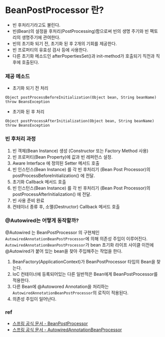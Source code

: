 # BeanPostProcessor 란?

- 빈 후처리기라고도 불린다.
- 빈(Bean)의 설정을 후처리(PostProcessing)함으로써 빈의 생명 주기와 빈 팩토리의 생명주기에 관여한다.
- 빈의 초기화 되기 전, 초기화 된 후 2개의 기회를 제공한다.
- 빈 프로퍼티의 유효성 검사 등에 사용한다.
- 다른 초기화 메소드인 afterPopertiesSet()과 init-method가 호출되기 직전과 직후에 호출된다.

### 제공 메소드
- 초기화 되기 전 처리
```
Object postProcessBeforeInitialization(Object bean, String beanName) throw BeansException
``` 

- 초기화 된 후 처리
```
Object postProcessAfterInitialization(Object bean, String beanName) throw BeansException
```

### 빈 후처리 과정
1. 빈 객체(Bean Instance) 생성 (Constructor 또는 Factory Method 사용)
2. 빈 프로퍼티(Bean Property)에 값과 빈 레퍼런스 설정.
3. Aware Interface 에 정의된 Setter 메서드 호출
4. 빈 인스턴스(Bean Instance) 를 각 빈 후처리기 (Bean Post Processor)의 postProcessBeforeInitialization() 에 전달.
5. 초기화 Callback 메서드 호출
6. 빈 인스턴스(Bean Instance) 를 각 빈 후처리기 (Bean Post Processor)의 postProcessAfterInitialization() 에 전달.
7. 빈 사용 준비 완료
8. 컨테이너 종류 후, 소멸(Destructor) Callback 메서드 호출

### @Autowired는 어떻게 동작할까?

@Autowired 는 BeanPostProcessor 의 구현체인 ```AutowiredAnnotationBeanPostProcessor```에 의해 의존성 주입이 이루어진다.
```AutowiredAnnotationBeanPostProcessor```가 bean 초기화 라이프 사이클 이전에 @Autowired가 붙어 있는 bean을 찾아 주입해주는 작업을 한다.

1. BeanFactory(ApplicationContext)가 BeanPostProcessor 타입의 Bean을 찾는다.
2. IoC 컨테이너에 등록되어있는 다른 일반적은 Bean에게 BeanPostProcessor를 적용한다.
3. 다른 Bean에 @Autowored Annotation을 처리하는 ```AutowiredAnnotationBeanPostProcessor```의 로직이 적용된다.
4. 의존성 주입이 일어난다.


### ref
 - [스프링 공식 문서 - BeanPostProcessor](https://docs.spring.io/spring-framework/docs/current/javadoc-api/org/springframework/beans/factory/config/BeanPostProcessor.html)
 - [스프링 공식 문서 - AutowiredAnnotationBeanProcessor](https://docs.spring.io/spring-framework/docs/current/javadoc-api/org/springframework/beans/factory/annotation/AutowiredAnnotationBeanPostProcessor.html)